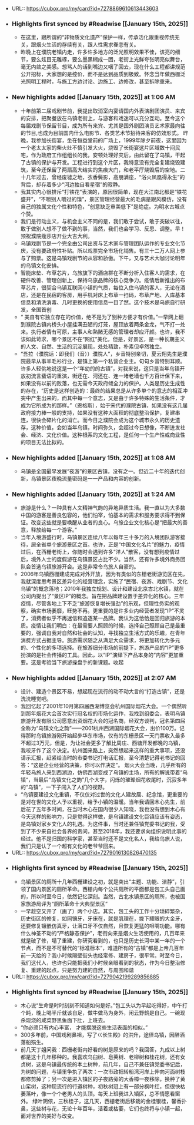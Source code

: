 - URL:: https://cubox.pro/my/card?id=7278869610613443603
- ### Highlights first synced by #Readwise [[January 15th, 2025]]
    - 在这里，跟所谓的“非物质文化遗产”保护一样，传承活化跟重视传统无关，跟烟火生活的存续有关，跟人性需求眷恋有关。
    - 昨晚上在濮院老镇内走，许多许多地方的泛光照明效果不佳，该亮的细节，要么炫目无雕琢，要么墨黑糊成一团，老街上光鲜夸张明亮似舞台，毫无内敛之美感。想骂人的话到嘴边又咽了回去，现在什么工程都讲规范公开招标，大家想的是控价，而不是达到品质到极致。怀念当年做西栅泛光照明工程时，与施工方边讨论、边施工、边修改，甚至拆除重来。
- ### New highlights added [[January 15th, 2025]] at 1:06 AM
    - 十年前第二届戏剧节前，我提出取消室内宴请国内外表演剧团演员、来宾的安排，把聚餐放在乌镇老街上，与游客和戏迷可以充分互动。至今这个每届戏剧节保留节目，成为所有来宾、尤其是国外剧团演员艺术家最向往的节目,也成为目前国内什么电影节、各类艺术节招待来客的仿效形式。   昨晚，我参加长街宴，坐在恒益堂前的广场上，1999年除夕前夜，这里因为一个老太太家的柴火灶不慎引发大火，烧毁了长街宴这片区域数十间民宅，作为政府工作组组长的我，安顿处理好灾后，由此留在了乌镇，干起了古镇的保护与开发。工程进行到这个片区，我特意没有完全复建烧毁建筑，至今还保留了两扇高大结实的焦痕大门，和老平厅烧毁后的空地。二十几年过去，曾经废墟之地，衣香鬓影，高朋满座，“浴火凤凰得永生”的背后，却存着多少“河边独自看星宿”的寂静。
    - 我其实内心很排斥“打铁花”表演的，原因很简单，现在大江南北都是“铁花盛开”，“不嚼别人嚼过的馍”，景区管理经营最大的毛病是跟风模仿，没有自己的独属文化个性和特色，“创意缺乏审美低下”是绝症。为明水古城点个赞。
    - 我们是行动主义，与机会主义不同的是，我们敢于尝试，敢于突破以往，敢于做别人想不了做不到的事，当然，我们也会学习、反思、调整。早！预祝濮院蔻莎店开业大吉大利。
    - 乌镇戏剧节是一个完全由公司出资与艺术家与管理团队运作的专业文化节庆，没有要政府性补贴。所以戏票完全巿场化销售。有三十二万人网上参与了购票。这是乌镇戏剧节的从容和骄傲。下午，又与艺术大咖讨论明年的乌镇文化安排。 ​​​
    - 智能床垫、布草芯片，乌旅旗下的酒店群在不断分析入住客人的需求，在硬件改善、管理创新上，保持乌旅品牌的核心竞争力。疫情后新推出的布草芯片，很契合乌镇互联网小镇的气质，每位入住乌镇的客人，无论在酒店，还是在民宿的客房，用手机对床上布草一扫码，布草产地、入库基本信息和清洗消毒、几时更换的使用信息一目了然。这个技术是乌旅自行研发，全国首创
    - “ 美自有它独立存在的价值，绝不是为了别种方便才有价值。”一早网上翻到濮院古镇内桥头小屋挂满丑陋的灯笼，屋顶放着两条金龙，气不打一处来。执行者情有可原，主事人和熟赌无感的管理者却应汗颜。也许，我不该如此苛求，哪个景区不在“网红”美化，但是，好景区，是一种长期主义的人文、自然、生活的沉淀展现，处处精致，朴素但卓然独立。
    - “吾拉（濮院话：即我们（音））濮院人”，乡音特别亲切，夏云翔先生是濮院最早从事羊毛衫行业，是镇上第一个私营企业主。句句乡音特别耳顺。许多人轻佻地说这是一个“年幼的的古镇”，对我来说，这只是当年乌镇开放初流言蜚语的重演，街还在、河还在、连一堵老墙也千方百计保下来，如果没有以前的败落，也无需今天政府倾全力的保护。人类是历史生成性的存在，“历史是这样创造的：最终的结果总是从许多单个的意志的相互冲突中产生出来的，而其中每一个意志，又是由于许多特殊的生活条件，才成为它所成为的那样。”（恩格斯），始于宋代的濮院古镇，如果没有这几届政府接力棒一般的支持，如果没有这种大面积的彻底整治保护，复建串连，很快会碎片化的消亡。而今日之濮院会成为这个城市永久的历史遗存，这种价值，会如当年乌镇，时间弥久，会超过今日想像，不断迸发社会、经济、文化价值。这种根系的文化工程，是任何一个生产性或商业性的项目无法比拟的。
- ### New highlights added [[January 15th, 2025]] at 1:08 AM
    - 乌镇是全国最早发展“夜游”的景区古镇，没有之一。但近二十年的迭代创新，乌镇景区夜晚流量密码是一一产品和内容的创新。
- ### New highlights added [[January 15th, 2025]] at 1:24 AM
    - 旅游是什么？一种具有人文精神气韵的异地异质生活。我一直以为大多数中国的游客是善良包容的，他们怕宰，怕基本的需求和服务要求得不到保证。改变这些就是要唤醒从业者的良心。乌旅企业文化核心是“把最大的善意，释放给每一个游客。” ​​​
    - 当年入境游盛行时，乌镇景区连续八年以每年三十多万的入境团队游客接待，居全省单个旅游景区之首。也许，正是“中国文化名片”的魅力，疫情过后，在西栅老街上，你随时会遇到许多“洋人”散客，没有想到疫情过后，境外人士的度假游在乌镇景区占比不少。当然，还有许多境外商务团队会首选乌镇旅游开会。这是非常令乌旅人自豪的。
    - 2006年乌镇西栅建成完成对外开放，因为有类似的东栅老街游览区在先，我就深度思考景区差异化的经营理念，实施了“民宿、夜游、戏剧节、文化乌镇”的概念落地；2010年我独立规划、设计和建设北京古北水镇，就在公司内提出了“景区lP”的概念。旨在把品牌建设置于差异化的核心。三年疫情，尽管各地上下不乏“旅游恢复增长强劲”的乐观，但理性务实的观察，确实市场萎靡，旺势不再。更重要的是许多业内经营者发现“IP”不灵了，消费者似乎不再迷信和追逐某一品牌。我认为这恰恰是回归旅游的本质。疫情让我们明白：在最需要人照顾的时候，选择自己照顾自己是最重要的，强调自我对自然和社会的认知，寻找独立生活方式的乐趣，在青年消费方式占据主导。旅游需求随之从满足大众需求，将更加转化为多元的、个性化的多项选择。在旅游细分市场的前提下，旅游产品的“IP”更多扮演的是社会传播的工具。因此，以“IP”演绎下产品本身的“内容”更加重要。这是考验当下旅游操盘手的新课题。收起
- ### New highlights added [[January 15th, 2025]] at 2:07 AM
    - 设计、建造个景区不易，想起现在流行的动不动大言的“打造古镇”，还是洗洗睡觉吧。
    - 我回忆起了2001年10月第四届西湖博览会杭州国际烟花大会。一个偶然听到那年烟花大会首次实行冠名权的市场化运作，我找到组委会，表明乌镇旅游开发有限公司愿意出资烟花大会的冠名商，经双方谈判，冠名第四届全称为“乌镇文化之韵”——2001杭州西湖国际烟花大会，出价100万。记得那时乌镇旅游刚开始起步华东市场，仅有的东栅景区一天门票收入最多不超过3万元，但是，为让社会更多了解比周庄、西塘开发都晚的乌镇，我咬牙作了这个决定。杭州回来路上，突然想起来这样的重大事项，还没请示汇报，赶紧给当时的市委书记打电话汇报，至今清楚记得老书记的回答：“这是企业经营的决策，你可以作决定”。
      烟火大会当晚，几乎所有的年轻乌旅人来到西湖边，仿佛西湖变成了乌镇的主场，所有的解说带着“乌镇“，当最后“乌镇文化之韵”几个大字，闪烁的璀𤨪烟花收尾时，沉寂多年的“乌镇”，一下子闯入了人们的视野。
    - “乌镇要建设文化重镇，不仅仅对过世的文化人建故居、纪念馆，更重要的是对在世的文化人予以重视，给予小镇的温暖。当年我请回木心先生，前后花了五年多时间，在当时木心在国内很少人知晓，我也没有想到木心有今天这样的影响力，只是觉得这样做，是乌镇建设文化巨镇应该有姿态，是乌镇对家乡文化人的礼遇。为这件事，当时还兼任镇党委书记的我，受到了不少来自社会各界的责问，甚至2018年，我还要求向组织说明此事的经过。他不是归国的科学家，甚至当时还不是文化名人，我给乌旅人说，我们只是认了一个超有文化的老爷爷回来。
- URL:: https://cubox.pro/my/card?id=7279016130826470135
- ### Highlights first synced by #Readwise [[January 15th, 2025]]
    - 乌镇景区的厕所十几年西栅建设之初，就是突出“主题、功能、洁静”，引领了国内景区的厕所革命。西栅内每个公共厕所的平面都是包工头自己画的，所以时至今日，依然记忆深刻。当然，古北水镇景区的厕所，也被国家旅游局评为“厕所革命十大典型景区”
    - 一早趁空又开了（画了）两个小店。其实，包工头的工作十分琐碎繁杂，历史街区的修复，如同镶牙，牙床在，就是肌理在，拨下耀眼的大金牙，还要修复镶嵌仿真牙，让满口牙不仅自然，且恢复更猛的咀嚼功能。哪有什么神圣不动的“严格静态保护”，老街向来是烟火生活使用的，几百年来就是破了修，塌了重建，你研究看到的，也只是历史长河中某一年的一个节点，而不是不可替代的“标准标本”，难道所有的“古镇”都是上帝几百年前一天给的？我小时候隔壁街头也经常修、建房子，很平常。时至今日，我们这代人，也许也只能把我们小时候亲眼看到的状态，作为今日整治修复、重建的起点，只是努力建的自然，与周围和谐
- URL:: https://cubox.pro/my/card?id=7279042199289856885
- ### Highlights first synced by #Readwise [[January 15th, 2025]]
    - 木心说“生命是时时刻刻不知道如何是好。”包工头以为早起吃得好，中午打个盹，晚上喝半斤就该自足，做牛做马为身外，闲云野鹤是自己。一碗现杀现烧的咸菜野黑鱼面下肚，上班去。 ​​​
    - “你必须只有内心丰富，
      才能摆脱这些生活表面的相似。”
    - 300多年前，中国戏剧鼻祖，写了巜长生殿》的洪升，途径乌镇，因醉酒落船殒生。
    - 前几天丁姐问我：西栅老街内好看的树是原来的吗？我回答，九成以上树都是这十几年移种的。我喜欢乌臼树、皂荚树、老柳树和桂花树，还有女贞树，这是乌镇最传统的本土树种，前几年，自己不兼任镇党委书记后，为树的问题，与镇里争执了两次：一次市政把转船湾河岸上伸向河面树枝都修剪掉了；另一次是进入镇区的子夜路旁的大香樟一夜移除，换种了黄山栾树，这种现流行的行道树种，初秋树冠上有一部分枫叶红，但很快枯萎落叶，像一个个老男人的头顶。每天上班我进入镇区，总不情愿看窗外。       绿叶阴侬，三秋桂子，这几天，西栅老街后移栽的金桂银桂，馨香扑鼻，这些树与花，无论十年百年，活着或枯萎，它们也终将与小镇一起，面对世界的美好与改变。
